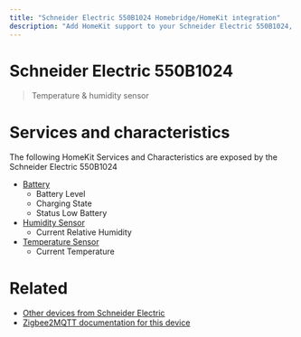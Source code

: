 ```yaml
---
title: "Schneider Electric 550B1024 Homebridge/HomeKit integration"
description: "Add HomeKit support to your Schneider Electric 550B1024, using Homebridge, Zigbee2MQTT and homebridge-z2m."
---
```

<!---
This file has been GENERATED using src/docgen/docgen.ts
DO NOT EDIT THIS FILE MANUALLY!
-->
# Schneider Electric 550B1024
> Temperature & humidity sensor


# Services and characteristics
The following HomeKit Services and Characteristics are exposed by
the Schneider Electric 550B1024

* [Battery](../../battery.md)
  * Battery Level
  * Charging State
  * Status Low Battery
* [Humidity Sensor](../../sensors.md)
  * Current Relative Humidity
* [Temperature Sensor](../../sensors.md)
  * Current Temperature


# Related
* [Other devices from Schneider Electric](../index.md#schneider_electric)
* [Zigbee2MQTT documentation for this device](https://www.zigbee2mqtt.io/devices/550B1024.html)